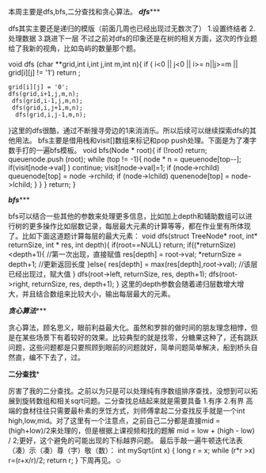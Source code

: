本周主要是dfs,bfs,二分查找和贪心算法。
***********************dfs**************************

dfs其实主要还是递归的模版（前面几周也已经出现过无数次了）
1.设置终结者
2.处理数据
3.跳进下一层
不过之前对dfs的印象还是在树的相关方面，这次的作业题给了我新的视角，比如岛屿的数量那个题。

 void dfs (char **grid,int i,int j,int m,int n){
    if ( i<0 || j<0 || i>= n||j>=m || grid[i][j] != '1')
        return ;
    
    grid[i][j] = '0';
    dfs(grid,i+1,j,m,n);    
     dfs(grid,i-1,j,m,n);    
     dfs(grid,i,j+1,m,n);    
      dfs(grid,i,j-1,m,n);    
    
}这里的dfs很酷，通过不断搜寻旁边的1来消消乐。所以后续可以继续探索dfs的其他用法。
bfs主要是借用栈和visit[]数组来标记和pop push处理。下面是为了凑字数手打的一遍bfs模板。
void bfs(Node * root){
  if (!root) return;
     queuenode.push (root);
  while (top != -1){
     node * n = queuenode[top--];
  if(visit[node->val] ) continue;
       visit[node->val]=1; 
    if (node->rchild)
       queuenode[top] = node ->rchild;
    if (node->lchild)
       quenenode[top] = node->lchild;
   }
  }
 }
return;
}

***********************bfs**************************

bfs可以结合一些其他的参数来处理更多信息，比如加上depth和辅助数组可以进行树的更多操作比如层数记录，每层最大元素的计算等等，都在作业里有所体现了。比如下面这道题计算每层的最大元素：
void dfs(struct TreeNode* root, int* returnSize, int * res, int depth){
    if(root==NULL) return;
    if((*returnSize)<depth+1){      //第一次出现，直接赋值
        res[depth] = root->val;
        *returnSize = depth+1;         //更新返回长度
    }else{
        res[depth] = max(res[depth],root->val);   //该层已经出现过，赋大值
    }
    dfs(root->left, returnSize, res, depth+1);
    dfs(root->right, returnSize, res, depth+1);
}
这里的depth参数会随着递归层数增大增大，并且结合数组来比较大小，输出每层最大的元素。

***********************贪心算法**************************

贪心算法，顾名思义，眼前利益最大化。虽然和罗胖的做时间的朋友理念相悖，但是在某些场景下有着较好的效果。比较典型的就是找零，分糖果这种了，还有跳跃问题，这些问题都是只要照顾到眼前的问题就好，简单问题简单解决，船到桥头自然直，编不下去了，过。

************************二分查找*************************

厉害了我的二分查找。之前以为只是可以处理纯有序数组排序查找，没想到可以拓展到旋转数组和相关sqrt问题。二分查找总结起来就是需要具备
1.有序
2.有界
高端的食材往往只需要最朴素的烹饪方式，刘师傅拿起二分查找反手就是一个int high,low,mid。对了这里有一个注意点，之前自己二分都是直接mid = (high+low)/2来处理的，但是根据上课视频和找的题解 mid = low + (high - low) / 2;更好，这个避免的可能出现的下标越界问题。
最后手敲一遍牛顿迭代法表（凑）示（凑）尊（字）敬（数）：
 int mySqrt(int x) 
    {
  long r = x;
    while (r*r >x)
        r=(r+x/r)/2;
        return r;
    }
下周再见。☺️
